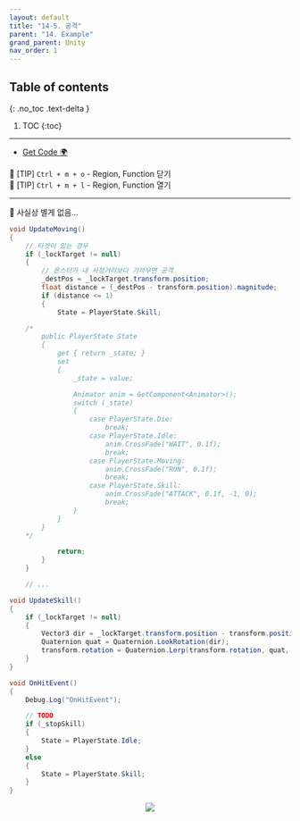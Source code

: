 ```yaml
---
layout: default
title: "14-5. 공격"
parent: "14. Example"
grand_parent: Unity
nav_order: 1
---
```


## Table of contents
{: .no_toc .text-delta }

1. TOC
{:toc}

---

* [Get Code 🌍](https://github.com/EasyCoding-7/unity_tutorials/tree/14.5)

🍘 [TIP] `Ctrl + m + o` - Region, Function 닫기<br>
🍘 [TIP] `Ctrl + m + l` - Region, Function 열기<br>

---

🍘 사실상 별게 없음...

```csharp
void UpdateMoving()
{
    // 타겟이 있는 경우
    if (_lockTarget != null)
    {
        // 몬스터가 내 사정거리보다 가까우면 공격
        _destPos = _lockTarget.transform.position;
        float distance = (_destPos - transform.position).magnitude;
        if (distance <= 1)
        {
            State = PlayerState.Skill;

    /*
        public PlayerState State
        {
            get { return _state; }
            set
            {
                _state = value;

                Animator anim = GetComponent<Animator>();
                switch (_state)
                {
                    case PlayerState.Die:
                        break;
                    case PlayerState.Idle:
                        anim.CrossFade("WAIT", 0.1f);
                        break;
                    case PlayerState.Moving:
                        anim.CrossFade("RUN", 0.1f);
                        break;
                    case PlayerState.Skill:
                        anim.CrossFade("ATTACK", 0.1f, -1, 0);
                        break;
                }
            }
        }
    */

            return;
        }
    }

    // ...
```

```csharp
void UpdateSkill()
{
    if (_lockTarget != null)
    {
        Vector3 dir = _lockTarget.transform.position - transform.position;
        Quaternion quat = Quaternion.LookRotation(dir);
        transform.rotation = Quaternion.Lerp(transform.rotation, quat, 20 * Time.deltaTime);
    }
}
```

```csharp
void OnHitEvent()
{
    Debug.Log("OnHitEvent");

    // TODO
    if (_stopSkill)
    {
        State = PlayerState.Idle;
    }
    else
    {
        State = PlayerState.Skill;
    }
}
```

<p align="center">
  <img src="https://taehyungs-programming-blog.github.io/blog/assets/images/csharp/unity/unity-14-5-1.png"/>
</p>


